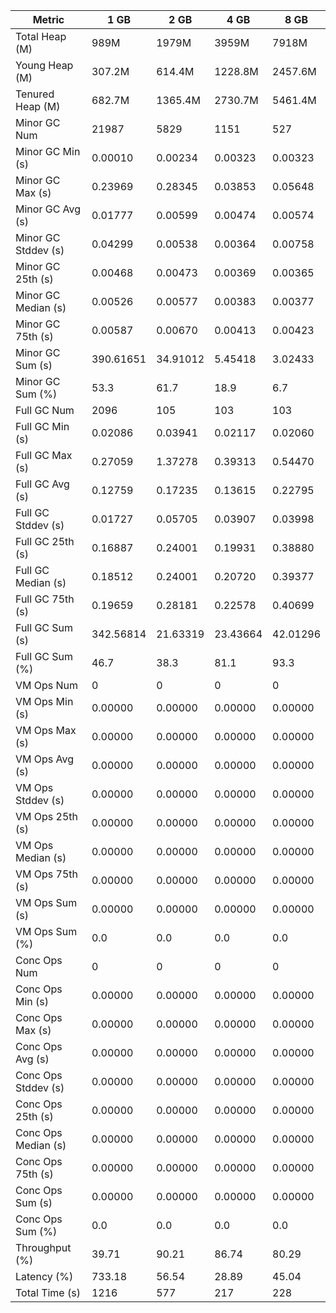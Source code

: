 | Metric | 1 GB | 2 GB | 4 GB | 8 GB |
|------|----|----|----|----|
| Total Heap (M) | 989M | 1979M | 3959M | 7918M |
| Young Heap (M) | 307.2M | 614.4M | 1228.8M | 2457.6M |
| Tenured Heap (M) | 682.7M | 1365.4M | 2730.7M | 5461.4M |
| Minor GC Num | 21987 | 5829 | 1151 | 527 |
| Minor GC Min (s) | 0.00010 | 0.00234 | 0.00323 | 0.00323 |
| Minor GC Max (s) | 0.23969 | 0.28345 | 0.03853 | 0.05648 |
| Minor GC Avg (s) | 0.01777 | 0.00599 | 0.00474 | 0.00574 |
| Minor GC Stddev (s) | 0.04299 | 0.00538 | 0.00364 | 0.00758 |
| Minor GC 25th (s) | 0.00468 | 0.00473 | 0.00369 | 0.00365 |
| Minor GC Median (s) | 0.00526 | 0.00577 | 0.00383 | 0.00377 |
| Minor GC 75th (s) | 0.00587 | 0.00670 | 0.00413 | 0.00423 |
| Minor GC Sum (s) | 390.61651 | 34.91012 | 5.45418 | 3.02433 |
| Minor GC Sum (%) | 53.3 | 61.7 | 18.9 | 6.7 |
| Full GC Num | 2096 | 105 | 103 | 103 |
| Full GC Min (s) | 0.02086 | 0.03941 | 0.02117 | 0.02060 |
| Full GC Max (s) | 0.27059 | 1.37278 | 0.39313 | 0.54470 |
| Full GC Avg (s) | 0.12759 | 0.17235 | 0.13615 | 0.22795 |
| Full GC Stddev (s) | 0.01727 | 0.05705 | 0.03907 | 0.03998 |
| Full GC 25th (s) | 0.16887 | 0.24001 | 0.19931 | 0.38880 |
| Full GC Median (s) | 0.18512 | 0.24001 | 0.20720 | 0.39377 |
| Full GC 75th (s) | 0.19659 | 0.28181 | 0.22578 | 0.40699 |
| Full GC Sum (s) | 342.56814 | 21.63319 | 23.43664 | 42.01296 |
| Full GC Sum (%) | 46.7 | 38.3 | 81.1 | 93.3 |
| VM Ops Num | 0 | 0 | 0 | 0 |
| VM Ops Min (s) | 0.00000 | 0.00000 | 0.00000 | 0.00000 |
| VM Ops Max (s) | 0.00000 | 0.00000 | 0.00000 | 0.00000 |
| VM Ops Avg (s) | 0.00000 | 0.00000 | 0.00000 | 0.00000 |
| VM Ops Stddev (s) | 0.00000 | 0.00000 | 0.00000 | 0.00000 |
| VM Ops 25th (s) | 0.00000 | 0.00000 | 0.00000 | 0.00000 |
| VM Ops Median (s) | 0.00000 | 0.00000 | 0.00000 | 0.00000 |
| VM Ops 75th (s) | 0.00000 | 0.00000 | 0.00000 | 0.00000 |
| VM Ops Sum (s) | 0.00000 | 0.00000 | 0.00000 | 0.00000 |
| VM Ops Sum (%) | 0.0 | 0.0 | 0.0 | 0.0 |
| Conc Ops Num | 0 | 0 | 0 | 0 |
| Conc Ops Min (s) | 0.00000 | 0.00000 | 0.00000 | 0.00000 |
| Conc Ops Max (s) | 0.00000 | 0.00000 | 0.00000 | 0.00000 |
| Conc Ops Avg (s) | 0.00000 | 0.00000 | 0.00000 | 0.00000 |
| Conc Ops Stddev (s) | 0.00000 | 0.00000 | 0.00000 | 0.00000 |
| Conc Ops 25th (s) | 0.00000 | 0.00000 | 0.00000 | 0.00000 |
| Conc Ops Median (s) | 0.00000 | 0.00000 | 0.00000 | 0.00000 |
| Conc Ops 75th (s) | 0.00000 | 0.00000 | 0.00000 | 0.00000 |
| Conc Ops Sum (s) | 0.00000 | 0.00000 | 0.00000 | 0.00000 |
| Conc Ops Sum (%) | 0.0 | 0.0 | 0.0 | 0.0 |
| Throughput (%) | 39.71 | 90.21 | 86.74 | 80.29 |
| Latency (%) | 733.18 | 56.54 | 28.89 | 45.04 |
| Total Time (s) | 1216 | 577 | 217 | 228 |
